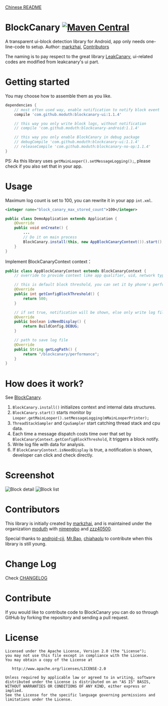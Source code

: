[Chinese README](https://github.com/moduth/blockcanary/blob/master/README_CN.md)

# BlockCanary [![Maven Central](https://maven-badges.herokuapp.com/maven-central/com.github.moduth/blockcanary-android/badge.svg?style=flat)](https://maven-badges.herokuapp.com/maven-central/com.github.moduth/blockcanary-android)
A transparent ui-block detection library for Android, app only needs one-line-code to setup. Author: [markzhai](https://github.com/markzhai), [Contributors](https://github.com/moduth/blockcanary#contributors)

The naming is to pay respect to the great library [LeakCanary](https://github.com/square/leakcanary), ui-related codes are modified from leakcanary's ui part.

# Getting started

You may choose how to assemble them as you like.

```gradle
dependencies {
    // most often used way, enable notification to notify block event
    compile 'com.github.moduth:blockcanary-ui:1.1.4'

    // this way you only write block logs, without notification
    // compile 'com.github.moduth:blockcanary-android:1.1.4'

    // this way you only enable BlockCanary in debug package
    // debugCompile 'com.github.moduth:blockcanary-ui:1.1.4'
    // releaseCompile 'com.github.moduth:blockcanary-no-op:1.1.4'
}
```

PS: As this library uses `getMainLooper().setMessageLogging();`, please check if you also set that in your app.

# Usage

Maximum log count is set to 100, you can rewrite it in your app `int.xml`.
```xml
<integer name="block_canary_max_stored_count">100</integer>
```

```java
public class DemoApplication extends Application {
    @Override
    public void onCreate() {
        ...
        // Do it on main process
        BlockCanary.install(this, new AppBlockCanaryContext()).start();
    }
}
```

Implement BlockCanaryContext context：
```java
public class AppBlockCanaryContext extends BlockCanaryContext {
    // override to provide context like app qualifier, uid, network type, block threshold, log save path

    // this is default block threshold, you can set it by phone's performance
    @Override
    public int getConfigBlockThreshold() {
        return 500;
    }

    // if set true, notification will be shown, else only write log file
    @Override
    public boolean isNeedDisplay() {
        return BuildConfig.DEBUG;
    }

    // path to save log file
    @Override
    public String getLogPath() {
        return "/blockcanary/performance";
    }
}
```

# How does it work?
See [BlockCanary](http://blog.zhaiyifan.cn/2016/01/16/BlockCanaryTransparentPerformanceMonitor/).

1. `BlockCanary.install()` initializes context and internal data structures.
2. `BlockCanary.start()` starts monitor by `Looper.getMainLooper().setMessageLogging(mMainLooperPrinter);`
3. `ThreadStackSampler` and `CpuSampler` start catching thread stack and cpu data.
4. Each time a message dispatch costs time over that set by `BlockCanaryContext.getConfigBlockThreshold`, it triggers a block notify.
5. Write log file with data for analysis.
6. If `BlockCanaryContext.isNeedDisplay` is true, a notification is shown, developer can click and check directly.

# Screenshot

![Block detail](art/shot1.png "detail")
![Block list](art/shot2.png "list")

# Contributors

This library is initially created by [markzhai](https://github.com/markzhai), and is maintained under the organization [moduth](https://github.com/moduth) with [nimengbo](https://github.com/nimengbo) and [zzz40500](https://github.com/zzz40500).

Special thanks to [android-cjj](https://github.com/android-cjj), [Mr.Bao](https://github.com/baoyongzhang), [chiahaolu](https://github.com/chiahaolu) to contribute when this library is still young.

# Change Log

Check [CHANGELOG](https://github.com/moduth/blockcanary/blob/master/CHANGELOG.md)

# Contribute

If you would like to contribute code to BlockCanary you can do so through GitHub by forking the repository and sending a pull request.

# License

    Licensed under the Apache License, Version 2.0 (the "License");
    you may not use this file except in compliance with the License.
    You may obtain a copy of the License at

       http://www.apache.org/licenses/LICENSE-2.0

    Unless required by applicable law or agreed to in writing, software
    distributed under the License is distributed on an "AS IS" BASIS,
    WITHOUT WARRANTIES OR CONDITIONS OF ANY KIND, either express or implied.
    See the License for the specific language governing permissions and
    limitations under the License.
